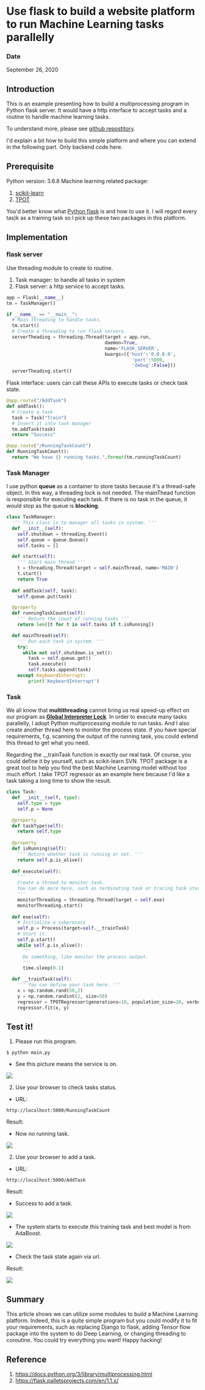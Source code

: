 # Use flask to build a website platform to run Machine Learning tasks parallelly

### Date

September 26, 2020 

## Introduction 

This is an example presenting how to build a multiprocessing program in Python flask server. It would have a http interface to accept tasks and a routine to handle machine learning tasks.

To understand more, please see [github repostitory](https://github.com/Jaimecclin/turbo-winner).

I'd explain a bit how to build this simple platform and where you can extend in the following part. Only backend code here. 

## Prerequisite

Python version: 3.6.8
Machine learning related package:
1. [scikit-learn](https://scikit-learn.org/stable/install.html)
2. [TPOT](http://epistasislab.github.io/tpot/installing/)

You'd better know what [Python flask](https://flask.palletsprojects.com/en/1.1.x/) is and how to use it. I will regard every tas)k as a training task so I pick up these two packages in this platform.

## Implementation

### flask server

Use threading module to create to routine.

1. Task manager: to handle all tasks in system
2. Flask server: a http service to accept tasks.

```python
app = Flask(__name__)
tm = TaskManager()

if __name__ == "__main__":
  # Main threading to handle tasks.
  tm.start()
  # Create a threading to run flask servers.
  serverTheading = threading.Thread(target = app.run,
                                    daemon=True,
                                    name='FLASK_SERVER',
                                    kwargs=({'host':'0.0.0.0', 
                                              'port':5000,
                                              'debug':False}))
  serverTheading.start()
```


Flask interface: users can call these APIs to execute tasks or check task state.

```python
@app.route("/AddTask")
def addTask():
  # Create a task
  task = Task("Train")
  # Insert it into task manager
  tm.addTask(task)
  return "Success"

@app.route("/RunningTaskCount")
def RunningTaskCount():
  return "We have {} running tasks.".format(tm.runningTaskCount)
```

### Task Manager

I use python __queue__ as a container to store tasks because it's a thread-safe object. In this way, a threading lock is not needed. The mainThead function is responsible for executing each task. If there is no task in the queue, it would stop as the queue is __blocking__.

```python
class TaskManager:
  ''' This class is to manager all tasks in system. '''
  def __init__(self):
    self.shutdown = threading.Event()
    self.queue = queue.Queue()
    self.tasks = []

  def start(self):
    ''' Start main thread '''
    t = threading.Thread(target = self.mainThread, name='MAIN')
    t.start()
    return True
  
  def addTask(self, task):
    self.queue.put(task)

  @property
  def runningTaskCount(self):
    ''' Return the count of running tasks '''
    return len([t for t in self.tasks if t.isRunning])

  def mainThread(self):
    ''' Run each task in system. '''
    try:
      while not self.shutdown.is_set():
        task = self.queue.get()
        task.execute()
        self.tasks.append(task)
    except KeyboardInterrupt:
        print('KeyboardInterrupt')
```
### Task

We all know that __multithreading__ cannot bring us real speed-up effect on our program as [__Global Interpreter Lock__](https://en.wikipedia.org/wiki/Global_interpreter_lock). In order to execute many tasks parallelly, I adopt Python multiprocessing module to run tasks. And I also create another thread here to monitor the process state. If you have special requirements, f.g. scanning the output of the running task, you could extend this thread to get what you need.

Regarding the __trainTask function is exactly our real task. Of course, you could define it by yourself, such as scikit-learn SVN. TPOT package is a great tool to help you find the best Machine Learning model without too much effort. I take TPOT regressor as an example here because I'd like a task taking a long time to show the result.

```python
class Task:
  def __init__(self, type):
    self.type = type
    self.p = None

  @property
  def taskType(self):
    return self.type
  
  @property
  def isRunning(self):
    ''' Return whether task is running or not. '''
    return self.p.is_alive()
  
  def execute(self):
    ''' 
    Create a thread to monitor task. 
    You can do more here, such as terminating task or tracing task status.
    '''
    monitorThreading = threading.Thread(target = self.exe)
    monitorThreading.start()  
  
  def exe(self):
    # Initialize a subprocess
    self.p = Process(target=self.__trainTask)
    # Start it.
    self.p.start()
    while self.p.is_alive():
      '''
      Do something, like monitor the process output. 
      '''
      time.sleep(0.1)

  def __trainTask(self):
    ''' You can define your task here. '''
    x = np.random.rand(50,2)
    y = np.random.randint(2, size=50)
    regressor = TPOTRegressor(generations=10, population_size=20, verbosity=2, scoring="neg_mean_squared_error", random_state = 42)
    regressor.fit(x, y)
```

## Test it!

1. Please run this program.
```
$ python main.py
```
- See this picture means the service is on.

![](https://i.imgur.com/dFqVK65.png)


2. Use your browser to check tasks status. 

- URL:

```
http://localhost:5000/RunningTaskCount
```

Result:
- Now no running task.

![](https://i.imgur.com/Op3xqza.png)

2. Use your browser to add a task. 

- URL:

```
http://localhost:5000/AddTask
```

Result:

- Success to add a task.

![](https://i.imgur.com/pgGnoLS.png)

- The system starts to execute this training task and best model is from AdaBoost.

![](https://i.imgur.com/6PerH3h.png)

- Check the task state again via url.

Result:

![](https://i.imgur.com/SO12Op2.png)

## Summary

This article shows we can utilize some modules to build a Machine Learning platform. Indeed, this is a quite simple program but you could modify it to fit your requirements, such as replacing Django to flask, adding Tensor flow package into the system to do Deep Learning, or changing threading to coroutine. You could try everything you want! Happy hacking!

## Reference
1. https://docs.python.org/3/library/multiprocessing.html
2. https://flask.palletsprojects.com/en/1.1.x/